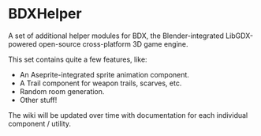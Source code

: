 # BDXHelper
A set of additional helper modules for BDX, the Blender-integrated LibGDX-powered open-source cross-platform 3D game engine.

This set contains quite a few features, like:

- An Aseprite-integrated sprite animation component.
- A Trail component for weapon trails, scarves, etc.
- Random room generation.
- Other stuff!

The wiki will be updated over time with documentation for each individual component / utility.